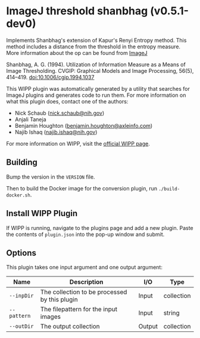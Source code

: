 # ImageJ threshold shanbhag (v0.5.1-dev0)

Implements Shanbhag's extension of Kapur's Renyi Entropy method. This method
includes a distance from the threshold in the entropy measure. More information
about the op can be found from [ImageJ](https://imagej.net/plugins/auto-threshold#shanbhag)

Shanbhag, A. G. (1994). Utilization of Information Measure as a Means of Image
Thresholding. CVGIP: Graphical Models and Image Processing, 56(5), 414–419.
[doi:10.1006/cgip.1994.1037](https://doi.org/10.1006/cgip.1994.1037)

This WIPP plugin was automatically generated by a utility that searches for ImageJ plugins and generates code to run them.
For more information on what this plugin does, contact one of the authors:

 - Nick Schaub (nick.schaub@nih.gov)
 - Anjali Taneja
 - Benjamin Houghton (benjamin.houghton@axleinfo.com)
 - Najib Ishaq (najib.ishaq@nih.gov)

For more information on WIPP, visit the [official WIPP page](https://isg.nist.gov/deepzoomweb/software/wipp).

## Building

Bump the version in the `VERSION` file.

Then to build the Docker image for the conversion plugin, run
`./build-docker.sh`.

## Install WIPP Plugin

If WIPP is running, navigate to the plugins page and add a new plugin.
Paste the contents of `plugin.json` into the pop-up window and submit.

## Options

This plugin takes one input argument and one output argument:

| Name        | Description                                   | I/O    | Type       |
| ----------- | --------------------------------------------- | ------ | ---------- |
| `--inpDir`  | The collection to be processed by this plugin | Input  | collection |
| `--pattern` | The filepattern for the input images          | Input  | string     |
| `--outDir`  | The output collection                         | Output | collection |
